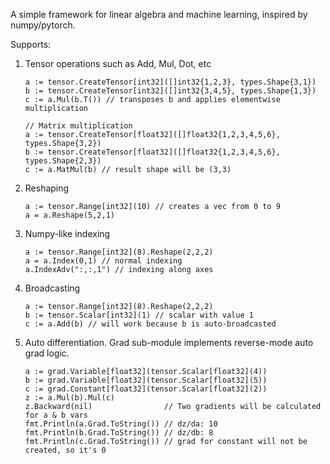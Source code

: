 A simple framework for linear algebra and machine learning, inspired by numpy/pytorch.

Supports:
1. Tensor operations such as Add, Mul, Dot, etc
   ```
   a := tensor.CreateTensor[int32]([]int32{1,2,3}, types.Shape{3,1})
   b := tensor.CreateTensor[int32]([]int32{3,4,5}, types.Shape{1,3})
   c := a.Mul(b.T()) // transposes b and applies elementwise multiplication

   // Matrix multiplication
   a := tensor.CreateTensor[float32]([]float32{1,2,3,4,5,6}, types.Shape{3,2})
   b := tensor.CreateTensor[float32]([]float32{1,2,3,4,5,6}, types.Shape{2,3})
   c := a.MatMul(b) // result shape will be (3,3)
   ```
2. Reshaping
   ```
   a := tensor.Range[int32](10) // creates a vec from 0 to 9
   a = a.Reshape(5,2,1)
   ```
3. Numpy-like indexing
   ```
   a := tensor.Range[int32](8).Reshape(2,2,2)
   a = a.Index(0,1) // normal indexing
   a.IndexAdv(":,:,1") // indexing along axes
   ```
4. Broadcasting
   ```
   a := tensor.Range[int32](8).Reshape(2,2,2)
   b := tensor.Scalar[int32](1) // scalar with value 1
   c := a.Add(b) // will work because b is auto-broadcasted
   ```
5. Auto differentiation. Grad sub-module implements reverse-mode auto grad logic.
    ```
	a := grad.Variable[float32](tensor.Scalar[float32](4))
	b := grad.Variable[float32](tensor.Scalar[float32](5))
	c := grad.Constant[float32](tensor.Scalar[float32](2))
	z := a.Mul(b).Mul(c)
	z.Backward(nil)                // Two gradients will be calculated for a & b vars
	fmt.Println(a.Grad.ToString()) // dz/da: 10
	fmt.Println(b.Grad.ToString()) // dz/db: 8
	fmt.Println(c.Grad.ToString()) // grad for constant will not be created, so it's 0
   ```
